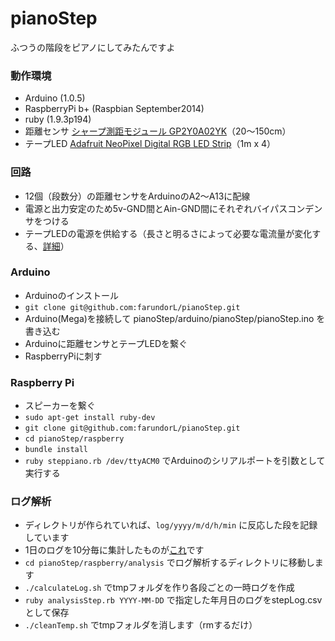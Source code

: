 pianoStep
=========

ふつうの階段をピアノにしてみたんですよ


### 動作環境
- Arduino (1.0.5)
- RaspberryPi b+ (Raspbian September2014)
- ruby (1.9.3p194)
- 距離センサ [シャープ測距モジュール GP2Y0A02YK](http://akizukidenshi.com/catalog/g/gI-03158/)（20〜150cm）
- テープLED [Adafruit NeoPixel Digital RGB LED Strip](http://www.adafruit.com/product/1461)（1m x 4）

### 回路
- 12個（段数分）の距離センサをArduinoのA2〜A13に配線
- 電源と出力安定のため5v-GND間とAin-GND間にそれぞれバイパスコンデンサをつける
- テープLEDの電源を供給する（長さと明るさによって必要な電流量が変化する、[詳細](https://learn.adafruit.com/adafruit-neopixel-uberguide/power)）

### Arduino
- Arduinoのインストール
- `git clone git@github.com:farundorL/pianoStep.git`
- Arduino(Mega)を接続して pianoStep/arduino/pianoStep/pianoStep.ino を書き込む
- Arduinoに距離センサとテープLEDを繋ぐ
- RaspberryPiに刺す

### Raspberry Pi
- スピーカーを繋ぐ
- `sudo apt-get install ruby-dev`
- `git clone git@github.com:farundorL/pianoStep.git`
- `cd pianoStep/raspberry`
- `bundle install`
- `ruby steppiano.rb /dev/ttyACM0` でArduinoのシリアルポートを引数として実行する

### ログ解析
- ディレクトリが作られていれば、`log/yyyy/m/d/h/min` に反応した段を記録しています
- 1日のログを10分毎に集計したものが[これ](https://plot.ly/~gya/3/pianostep)です
- `cd pianoStep/raspberry/analysis` でログ解析するディレクトリに移動します
- `./calculateLog.sh` でtmpフォルダを作り各段ごとの一時ログを作成
- `ruby analysisStep.rb YYYY-MM-DD` で指定した年月日のログをstepLog.csvとして保存
- `./cleanTemp.sh` でtmpフォルダを消します（rmするだけ）
